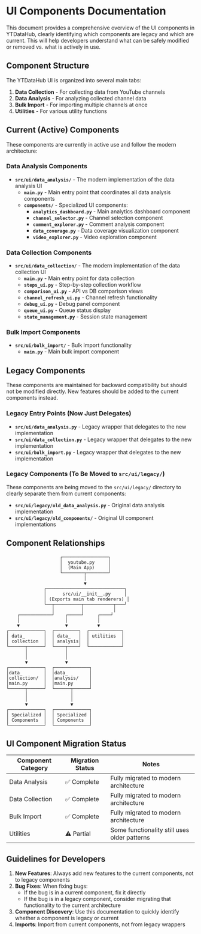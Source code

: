 # UI Components Documentation

This document provides a comprehensive overview of the UI components in YTDataHub, clearly identifying which components are legacy and which are current. This will help developers understand what can be safely modified or removed vs. what is actively in use.

## Component Structure

The YTDataHub UI is organized into several main tabs:

1. **Data Collection** - For collecting data from YouTube channels
2. **Data Analysis** - For analyzing collected channel data
3. **Bulk Import** - For importing multiple channels at once
4. **Utilities** - For various utility functions

## Current (Active) Components

These components are currently in active use and follow the modern architecture:

### Data Analysis Components

- **`src/ui/data_analysis/`** - The modern implementation of the data analysis UI
  - **`main.py`** - Main entry point that coordinates all data analysis components
  - **`components/`** - Specialized UI components:
    - **`analytics_dashboard.py`** - Main analytics dashboard component
    - **`channel_selector.py`** - Channel selection component
    - **`comment_explorer.py`** - Comment analysis component
    - **`data_coverage.py`** - Data coverage visualization component
    - **`video_explorer.py`** - Video exploration component

### Data Collection Components

- **`src/ui/data_collection/`** - The modern implementation of the data collection UI
  - **`main.py`** - Main entry point for data collection
  - **`steps_ui.py`** - Step-by-step collection workflow
  - **`comparison_ui.py`** - API vs DB comparison views
  - **`channel_refresh_ui.py`** - Channel refresh functionality
  - **`debug_ui.py`** - Debug panel component
  - **`queue_ui.py`** - Queue status display
  - **`state_management.py`** - Session state management

### Bulk Import Components

- **`src/ui/bulk_import/`** - Bulk import functionality
  - **`main.py`** - Main bulk import component

## Legacy Components

These components are maintained for backward compatibility but should not be modified directly. New features should be added to the current components instead.

### Legacy Entry Points (Now Just Delegates)

- **`src/ui/data_analysis.py`** - Legacy wrapper that delegates to the new implementation
- **`src/ui/data_collection.py`** - Legacy wrapper that delegates to the new implementation
- **`src/ui/bulk_import.py`** - Legacy wrapper that delegates to the new implementation

### Legacy Components (To Be Moved to `src/ui/legacy/`)

These components are being moved to the `src/ui/legacy/` directory to clearly separate them from current components:

- **`src/ui/legacy/old_data_analysis.py`** - Original data analysis implementation
- **`src/ui/legacy/old_components/`** - Original UI component implementations

## Component Relationships

```
                    ┌─────────────────┐
                    │  youtube.py     │
                    │  (Main App)     │
                    └────────┬────────┘
                             │
                             ▼
              ┌─────────────────────────────┐
              │      src/ui/__init__.py     │
              │ (Exports main tab renderers) │
              └──┬──────────┬───────────┬───┘
                 │          │           │
    ┌────────────┘    ┌─────┘     ┌────┘
    │                 │           │
    ▼                 ▼           ▼
┌─────────────┐  ┌─────────┐  ┌────────────┐
│ data_       │  │ data_   │  │ utilities  │
│ collection  │  │ analysis│  │            │
└──────┬──────┘  └────┬────┘  └────────────┘
       │              │
       │              │
       ▼              ▼
┌─────────────┐  ┌─────────────┐
│data_        │  │data_        │
│collection/  │  │analysis/    │
│main.py      │  │main.py      │
└──────┬──────┘  └──────┬──────┘
       │                │
       │                │
       ▼                ▼
┌─────────────┐  ┌─────────────┐
│ Specialized │  │ Specialized │
│ Components  │  │ Components  │
└─────────────┘  └─────────────┘
```

## UI Component Migration Status

| Component Category | Migration Status | Notes |
|-------------------|-----------------|-------|
| Data Analysis     | ✅ Complete     | Fully migrated to modern architecture |
| Data Collection   | ✅ Complete     | Fully migrated to modern architecture |
| Bulk Import       | ✅ Complete     | Fully migrated to modern architecture |
| Utilities         | ⚠️ Partial      | Some functionality still uses older patterns |

## Guidelines for Developers

1. **New Features**: Always add new features to the current components, not to legacy components
2. **Bug Fixes**: When fixing bugs:
   - If the bug is in a current component, fix it directly
   - If the bug is in a legacy component, consider migrating that functionality to the current architecture
3. **Component Discovery**: Use this documentation to quickly identify whether a component is legacy or current
4. **Imports**: Import from current components, not from legacy wrappers 